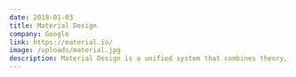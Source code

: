 ```yaml
---
date: 2018-01-03
title: Material Design
company: Google
link: https://material.io/
image: /uploads/material.jpg
description: Material Design is a unified system that combines theory, resources, and tools for crafting digital experiences.
---
```

